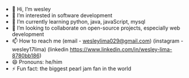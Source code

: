 - 👋 Hi, I’m wesley
- 👀 I’m interested in software development
- 🌱 I’m currently learning python, java, javaScript, mysql
- 💞️ I’m looking to collaborate on open-source projects, especially web development
- 📫 How to reach me (email - wesleylima029@gmail.com) (instagram - wesley17lima) (linkedin https://www.linkedin.com/in/wesley-lima-8780bb186)
- 😄 Pronouns: he/him
- ⚡ Fun fact: the biggest pearl jam fan in the world

<!---
WesleyLimaP/WesleyLimaP is a ✨ special ✨ repository because its `README.md` (this file) appears on your GitHub profile.
You can click the Preview link to take a look at your changes.
--->
